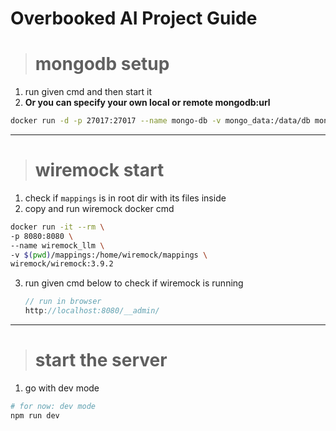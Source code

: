 # Overbooked AI Project Guide

> # mongodb setup

1. run given cmd and then start it
2. **Or you can specify your own local or remote mongodb:url**

```bash
docker run -d -p 27017:27017 --name mongo-db -v mongo_data:/data/db mongo:latest
```

---

> # wiremock start

1.  check if `mappings` is in root dir with its files inside
2.  copy and run wiremock docker cmd

```bash
docker run -it --rm \
-p 8080:8080 \
--name wiremock_llm \
-v $(pwd)/mappings:/home/wiremock/mappings \
wiremock/wiremock:3.9.2
```

3. run given cmd below to check if wiremock is running
   ```javascript
   // run in browser
   http://localhost:8080/__admin/
   ```

---

> # start the server

1. go with dev mode

```bash
# for now: dev mode
npm run dev
```
